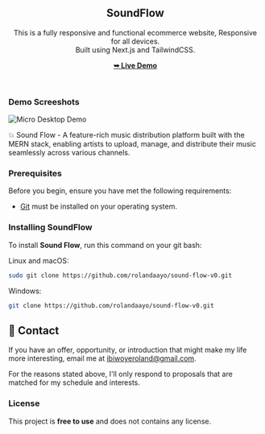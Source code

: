 <div align="center">
  <h2 align="center">SoundFlow</h2>

  This is a fully responsive and functional ecommerce website, Responsive for all devices. <br/> Built using Next.js and TailwindCSS.

  <a href="https://sound-flow.vercel.app/"><strong>➥ Live Demo</strong></a>

</div>

<br />

### Demo Screeshots

![Micro Desktop Demo](./readme-images/readme-1.png "Desktop Demo")

💥 Sound Flow - A feature-rich music distribution platform built with the MERN stack, enabling artists to upload, manage, and distribute their music seamlessly across various channels.

### Prerequisites

Before you begin, ensure you have met the following requirements:

* [Git](https://git-scm.com/downloads "Download Git") must be installed on your operating system.

### Installing SoundFlow

To install **Sound Flow**, run this command on your git bash:

Linux and macOS:

```bash
sudo git clone https://github.com/rolandaayo/sound-flow-v0.git
```

Windows:

```bash
git clone https://github.com/rolandaayo/sound-flow-v0.git
```

## 💬 Contact

If you have an offer, opportunity, or introduction that might make my life more interesting, email me at ibiwoyeroland@gmail.com.

For the reasons stated above, I'll only respond to proposals that are matched for my schedule and interests.

### License

This project is **free to use** and does not contains any license.
